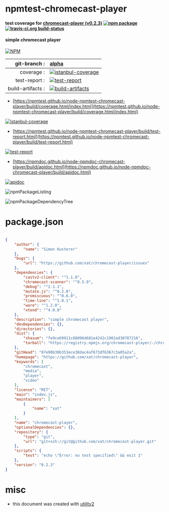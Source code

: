 # npmtest-chromecast-player

#### test coverage for  [chromecast-player (v0.2.3)](https://github.com/xat/chromecast-player)  [![npm package](https://img.shields.io/npm/v/npmtest-chromecast-player.svg?style=flat-square)](https://www.npmjs.org/package/npmtest-chromecast-player) [![travis-ci.org build-status](https://api.travis-ci.org/npmtest/node-npmtest-chromecast-player.svg)](https://travis-ci.org/npmtest/node-npmtest-chromecast-player)

#### simple chromecast player

[![NPM](https://nodei.co/npm/chromecast-player.png?downloads=true&downloadRank=true&stars=true)](https://www.npmjs.com/package/chromecast-player)

| git-branch : | [alpha](https://github.com/npmtest/node-npmtest-chromecast-player/tree/alpha)|
|--:|:--|
| coverage : | [![istanbul-coverage](https://npmtest.github.io/node-npmtest-chromecast-player/build/coverage.badge.svg)](https://npmtest.github.io/node-npmtest-chromecast-player/build/coverage.html/index.html)|
| test-report : | [![test-report](https://npmtest.github.io/node-npmtest-chromecast-player/build/test-report.badge.svg)](https://npmtest.github.io/node-npmtest-chromecast-player/build/test-report.html)|
| build-artifacts : | [![build-artifacts](https://npmtest.github.io/node-npmtest-chromecast-player/glyphicons_144_folder_open.png)](https://github.com/npmtest/node-npmtest-chromecast-player/tree/gh-pages/build)|

- [https://npmtest.github.io/node-npmtest-chromecast-player/build/coverage.html/index.html](https://npmtest.github.io/node-npmtest-chromecast-player/build/coverage.html/index.html)

[![istanbul-coverage](https://npmtest.github.io/node-npmtest-chromecast-player/build/screenCapture.buildCi.browser.%252Ftmp%252Fbuild%252Fcoverage.lib.html.png)](https://npmtest.github.io/node-npmtest-chromecast-player/build/coverage.html/index.html)

- [https://npmtest.github.io/node-npmtest-chromecast-player/build/test-report.html](https://npmtest.github.io/node-npmtest-chromecast-player/build/test-report.html)

[![test-report](https://npmtest.github.io/node-npmtest-chromecast-player/build/screenCapture.buildCi.browser.%252Ftmp%252Fbuild%252Ftest-report.html.png)](https://npmtest.github.io/node-npmtest-chromecast-player/build/test-report.html)

- [https://npmdoc.github.io/node-npmdoc-chromecast-player/build/apidoc.html](https://npmdoc.github.io/node-npmdoc-chromecast-player/build/apidoc.html)

[![apidoc](https://npmdoc.github.io/node-npmdoc-chromecast-player/build/screenCapture.buildCi.browser.%252Ftmp%252Fbuild%252Fapidoc.html.png)](https://npmdoc.github.io/node-npmdoc-chromecast-player/build/apidoc.html)

![npmPackageListing](https://npmtest.github.io/node-npmtest-chromecast-player/build/screenCapture.npmPackageListing.svg)

![npmPackageDependencyTree](https://npmtest.github.io/node-npmtest-chromecast-player/build/screenCapture.npmPackageDependencyTree.svg)



# package.json

```json

{
    "author": {
        "name": "Simon Kusterer"
    },
    "bugs": {
        "url": "https://github.com/xat/chromecast-player/issues"
    },
    "dependencies": {
        "castv2-client": "^1.1.0",
        "chromecast-scanner": "^0.5.0",
        "debug": "^2.1.1",
        "mutate.js": "^0.2.0",
        "promiscuous": "^0.6.0",
        "time-line": "^1.0.1",
        "ware": "^1.2.0",
        "xtend": "^4.0.0"
    },
    "description": "simple chromecast player",
    "devDependencies": {},
    "directories": {},
    "dist": {
        "shasum": "fe9ce69911c88096d681e4242c1902ad30787216",
        "tarball": "https://registry.npmjs.org/chromecast-player/-/chromecast-player-0.2.3.tgz"
    },
    "gitHead": "07e90b30b353ece38dac4af673df6367c3a05a2a",
    "homepage": "https://github.com/xat/chromecast-player",
    "keywords": [
        "chromecast",
        "media",
        "player",
        "video"
    ],
    "license": "MIT",
    "main": "index.js",
    "maintainers": [
        {
            "name": "xat"
        }
    ],
    "name": "chromecast-player",
    "optionalDependencies": {},
    "repository": {
        "type": "git",
        "url": "git+ssh://git@github.com/xat/chromecast-player.git"
    },
    "scripts": {
        "test": "echo \"Error: no test specified\" && exit 1"
    },
    "version": "0.2.3"
}
```



# misc
- this document was created with [utility2](https://github.com/kaizhu256/node-utility2)
